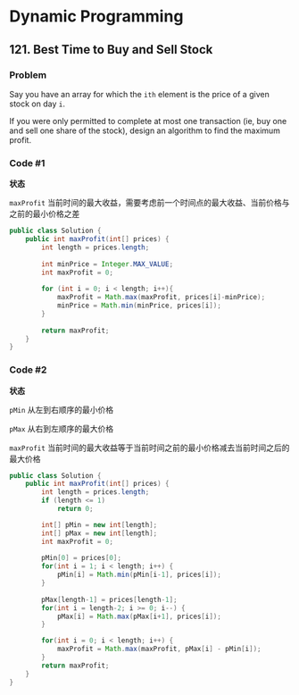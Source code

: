 # Dynamic Programming
## 121. Best Time to Buy and Sell Stock
### Problem
Say you have an array for which the `ith` element is the price of a given stock on day `i`.

If you were only permitted to complete at most one transaction (ie, buy one and sell one share of the stock), design an algorithm to find the maximum profit.

### Code #1
**状态**

`maxProfit` 当前时间的最大收益，需要考虑前一个时间点的最大收益、当前价格与之前的最小价格之差

```java
public class Solution {
    public int maxProfit(int[] prices) {
        int length = prices.length;
        
        int minPrice = Integer.MAX_VALUE;
        int maxProfit = 0;
        
        for (int i = 0; i < length; i++){
            maxProfit = Math.max(maxProfit, prices[i]-minPrice);
            minPrice = Math.min(minPrice, prices[i]);
        }
        
        return maxProfit;
    }
}
```

### Code #2
**状态**

`pMin` 从左到右顺序的最小价格

`pMax` 从右到左顺序的最大价格

`maxProfit` 当前时间的最大收益等于当前时间之前的最小价格减去当前时间之后的最大价格

```java
public class Solution {
    public int maxProfit(int[] prices) {
        int length = prices.length;
        if (length <= 1)
            return 0;

        int[] pMin = new int[length];
        int[] pMax = new int[length];
        int maxProfit = 0;
    
        pMin[0] = prices[0];
        for(int i = 1; i < length; i++) {
            pMin[i] = Math.min(pMin[i-1], prices[i]);
        }
        
        pMax[length-1] = prices[length-1];
        for(int i = length-2; i >= 0; i--) {
            pMax[i] = Math.max(pMax[i+1], prices[i]);
        }

        for(int i = 0; i < length; i++) {
            maxProfit = Math.max(maxProfit, pMax[i] - pMin[i]);
        }
        return maxProfit;
    }
}
```
